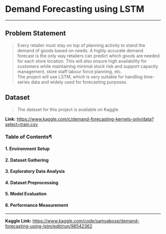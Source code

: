 # Demand Forecasting using LSTM
---
## Problem Statement
>Every retailer must stay on top of planning activity to stand the demand of goods based on needs. A highly accurate demand forecast is the only way retailers can predict which goods are needed for each store location. This will also ensure high availability for customers while maintaining minimal stock risk and support capacity management, store staff labour force planning, etc. <br>
The project will use LSTM, which is very suitable for handling time-series data and widely
used for forecasting purposes.

## Dataset
> The dataset for this project is available on Kaggle. 

**Link:** https://www.kaggle.com/c/demand-forecasting-kernels-only/data?select=train.csv

### Table of Contents¶
#### 1. Environment Setup
#### 2. Dataset Gathering
#### 3. Exploratory Data Analysis
#### 4. Dataset Preprocessing
#### 5. Model Evaluation
#### 6. Performance Measurement

---

**Kaggle Link:** https://www.kaggle.com/code/samyabose/demand-forecasting-using-lstm/edit/run/98542362
